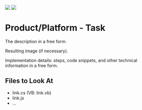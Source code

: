 <!-- default badges list -->
[![](https://img.shields.io/badge/Open_in_DevExpress_Support_Center-FF7200?style=flat-square&logo=DevExpress&logoColor=white)](https://supportcenter.devexpress.com/ticket/details/T1093326)
[![](https://img.shields.io/badge/📖_How_to_use_DevExpress_Examples-e9f6fc?style=flat-square)](https://docs.devexpress.com/GeneralInformation/403183)
<!-- default badges end -->
<!--
A repository template for creating new examples.
-->

# Product/Platform - Task

The description in a free form.

Resulting image (if necessary).

Implementation details: steps, code snippets, and other technical information in a free form.

<!-- default file list -->

## Files to Look At

- link.cs (VB: link.vb)
- link.js
- ...

<!-- default file list end --> 

<!-- 

## Documentation

- link
- link
- ...

## More Examples

- link
- link
- ...

-->
